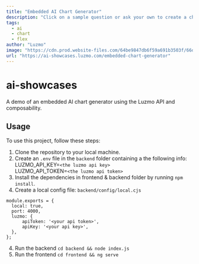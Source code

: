 ```yaml
---
title: "Embedded AI Chart Generator"
description: "Click on a sample question or ask your own to create a chart, powered by AI."
tags:
  - ai
  - chart
  - flex
author: "Luzmo"
image: "https://cdn.prod.website-files.com/64be9847db6f59a691b3503f/66d84032abfc71dbb38bbcd7_embedded_ai_chart_generator.png"
url: "https://ai-showcases.luzmo.com/embedded-chart-generator"
---
```


# ai-showcases
A demo of an embedded AI chart generator using the Luzmo API and composability.

## Usage
To use this project, follow these steps:

1. Clone the repository to your local machine.
2. Create an `.env` file in the `backend` folder containing a the following info: <br>
  LUZMO_API_KEY=`<the luzmo api key>`<br>
  LUZMO_API_TOKEN=`<the luzmo api token>`<br>
3. Install the dependencies in frontend & backend folder by running `npm install`.
4. Create a local config file: `backend/config/local.cjs`
```
module.exports = {
  local: true,
  port: 4000,
  luzmo: {
      apiToken: '<your api token>',
      apiKey: '<your api key>',
  },
};
```
4. Run the backend `cd backend && node index.js`
5. Run the frontend `cd frontend && ng serve`
